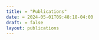 ```yaml
---
title: = "Publications"
date: = 2024-05-01T09:48:18-04:00
draft: = false
layout: publications
---
```

